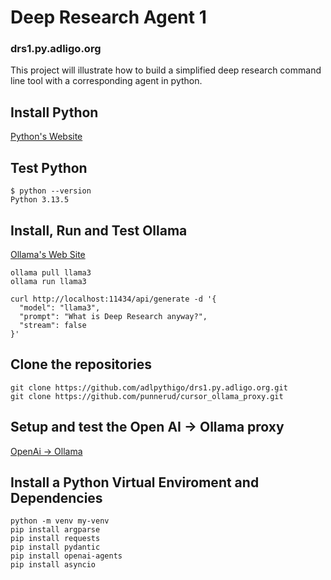 # Deep Research Agent 1 
### drs1.py.adligo.org

This project will illustrate how to build a simplified deep research command line tool with a corresponding agent in python.

## Install Python 

[Python's Website](https://www.python.org/downloads/)

## Test Python

```
$ python --version
Python 3.13.5
```
## Install, Run and Test Ollama

[Ollama's Web Site](https://ollama.com/)

```
ollama pull llama3
ollama run llama3

curl http://localhost:11434/api/generate -d '{
  "model": "llama3",
  "prompt": "What is Deep Research anyway?",
  "stream": false
}'

```


## Clone the repositories

```
git clone https://github.com/adlpythigo/drs1.py.adligo.org.git
git clone https://github.com/punnerud/cursor_ollama_proxy.git
```

## Setup and test the Open AI -> Ollama proxy

[OpenAi -> Ollama](./OPENAI-OLLAMA-PROXY_SETUP.md)

## Install a Python Virtual Enviroment and Dependencies



```
python -m venv my-venv
pip install argparse
pip install requests
pip install pydantic
pip install openai-agents
pip install asyncio
```


## 
